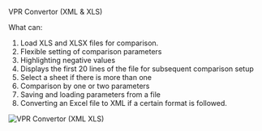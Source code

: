 VPR Convertor (XML & XLS)

What can:
1) Load XLS and XLSX files for comparison.
2) Flexible setting of comparison parameters
3) Highlighting negative values
4) Displays the first 20 lines of the file for subsequent comparison setup
5) Select a sheet if there is more than one
6) Comparison by one or two parameters
7) Saving and loading parameters from a file
8) Converting an Excel file to XML if a certain format is followed.

![VPR Convertor  (XML   XLS)](https://github.com/user-attachments/assets/5c20f27c-90b6-4904-aa20-18911f126477)

